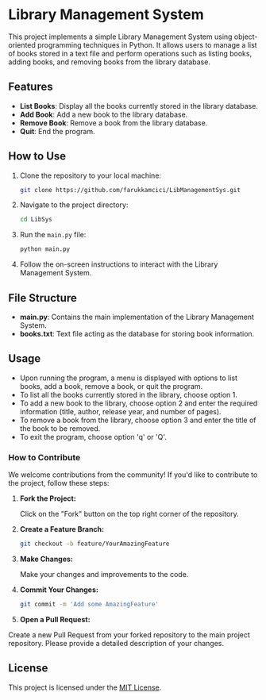 # Library Management System

This project implements a simple Library Management System using object-oriented programming techniques in Python. It allows users to manage a list of books stored in a text file and perform operations such as listing books, adding books, and removing books from the library database.

## Features

- **List Books**: Display all the books currently stored in the library database.
- **Add Book**: Add a new book to the library database.
- **Remove Book**: Remove a book from the library database.
- **Quit**: End the program.

## How to Use

1. Clone the repository to your local machine:

    ```bash
    git clone https://github.com/farukkamcici/LibManagementSys.git
    ```

2. Navigate to the project directory:

    ```bash
    cd LibSys
    ```

3. Run the `main.py` file:

    ```bash
    python main.py
    ```

4. Follow the on-screen instructions to interact with the Library Management System.

## File Structure

- **main.py**: Contains the main implementation of the Library Management System.
- **books.txt**: Text file acting as the database for storing book information.

## Usage

- Upon running the program, a menu is displayed with options to list books, add a book, remove a book, or quit the program.
- To list all the books currently stored in the library, choose option 1.
- To add a new book to the library, choose option 2 and enter the required information (title, author, release year, and number of pages).
- To remove a book from the library, choose option 3 and enter the title of the book to be removed.
- To exit the program, choose option 'q' or 'Q'.

### How to Contribute

We welcome contributions from the community! If you'd like to contribute to the project, follow these steps:

1. **Fork the Project:**

    Click on the "Fork" button on the top right corner of the repository.

2. **Create a Feature Branch:**
   ```bash
   git checkout -b feature/YourAmazingFeature
   ```

3. **Make Changes:**

    Make your changes and improvements to the code.

4. **Commit Your Changes:**
    ```bash
    git commit -m 'Add some AmazingFeature'
    ```

4. **Open a Pull Request:**

Create a new Pull Request from your forked repository to the main project repository. Please provide a detailed description of  your changes.
## License
This project is licensed under the [MIT License](https://opensource.org/licenses/MIT).


